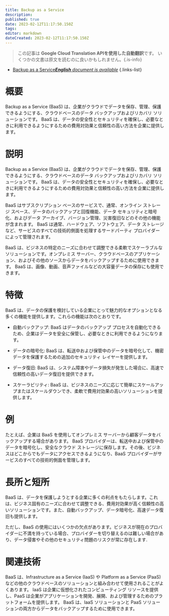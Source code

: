```yaml
---
title: Backup as a Service
description: 
published: true
date: 2023-02-12T11:17:50.150Z
tags: 
editor: markdown
dateCreated: 2023-02-12T11:17:50.150Z
---
```


> この記事は **Google Cloud Translation APIを使用した自動翻訳**です。
いくつかの文書は原文を読むのに良いかもしれません。{.is-info}



- [Backup as a Service***English** document is available*](/en/Knowledge-base/Dictionary/backup-as-a-service)
{.links-list}


# 概要
Backup as a Service (BaaS) は、企業がクラウドでデータを保存、管理、保護できるようにする、クラウドベースのデータ バックアップおよびリカバリ ソリューションです。 BaaS は、データの安全性とセキュリティを確保し、必要なときに利用できるようにするための費用対効果と信頼性の高い方法を企業に提供します。

# 説明
Backup as a Service (BaaS) は、企業がクラウドでデータを保存、管理、保護できるようにする、クラウドベースのデータ バックアップおよびリカバリ ソリューションです。 BaaS は、データの安全性とセキュリティを確保し、必要なときに利用できるようにするための費用対効果と信頼性の高い方法を企業に提供します。

BaaS はサブスクリプション ベースのサービスで、通常、オンライン ストレージ スペース、データのバックアップと回復機能、データ セキュリティと暗号化、およびデータ アーカイブ、バージョン管理、災害復旧などのその他の機能が含まれます。 BaaS は通常、ハードウェア、ソフトウェア、データ ストレージなど、サービスのすべての技術的側面を処理するサードパーティ プロバイダーによって管理されます。

BaaS は、ビジネスの特定のニーズに合わせて調整できる柔軟でスケーラブルなソリューションです。オンプレミス サーバー、クラウドベースのアプリケーション、およびその他のソースからデータをバックアップするために使用できます。 BaaS は、画像、動画、音声ファイルなどの大容量データの保存にも使用できます。

# 特徴
BaaS は、データの保護を検討している企業にとって魅力的なオプションとなる多くの機能を提供します。これらの機能は次のとおりです。

- 自動バックアップ: BaaS はデータのバックアップ プロセスを自動化できるため、企業はデータを安全に保管し、必要なときに利用できるようになります。

- データの暗号化: BaaS は、転送中および保管中のデータを暗号化して、機密データを保護するための追加のセキュリティ レイヤーを提供します。

- データ復旧: BaaS は、システム障害やデータ損失が発生した場合に、高速で信頼性の高いデータ復旧を提供できます。

- スケーラビリティ: BaaS は、ビジネスのニーズに応じて簡単にスケールアップまたはスケールダウンでき、柔軟で費用対効果の高いソリューションを提供します。

# 例
たとえば、企業は BaaS を使用してオンプレミス サーバーから顧客データをバックアップする場合があります。 BaaS プロバイダーは、転送中および保管中のデータを暗号化し、安全なクラウド ストレージに保存します。その後、ビジネスはどこからでもデータにアクセスできるようになり、BaaS プロバイダーがサービスのすべての技術的側面を管理します。

# 長所と短所
BaaS は、データを保護しようとする企業に多くの利点をもたらします。これは、ビジネス固有のニーズに合わせて調整できる、費用対効果が高く信頼性の高いソリューションです。また、自動バックアップ、データ暗号化、高速データ復旧も提供します。

ただし、BaaS の使用にはいくつかの欠点があります。ビジネスが現在のプロバイダーに不満を持っている場合、プロバイダーを切り替えるのは難しい場合があり、データ侵害やその他のセキュリティ問題のリスクが常に存在します.

# 関連技術
BaaS は、Infrastructure as a Service (IaaS) や Platform as a Service (PaaS) などの他のクラウドベースのソリューションと組み合わせて使用されることがよくあります。 IaaS は企業に仮想化されたコンピューティング リソースを提供し、PaaS は企業がアプリケーションを開発、展開、および管理するためのプラットフォームを提供します。 BaaS は、IaaS ソリューションと PaaS ソリューションの両方からデータをバックアップするために使用できます。